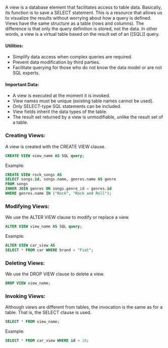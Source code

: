 A view is a database element that facilitates access to table data. Basically, its function is to save a SELECT statement. This is a resource that allows us to visualize the results without worrying about how a query is defined. Views have the same structure as a table (rows and columns). The difference is that only the query definition is stored, not the data. In other words, a view is a virtual table based on the result set of an [[SQL]] query.
#### Utilities:
- Simplify data access when complex queries are required.
- Prevent data modification by third parties.
- Facilitate querying for those who do not know the data model or are not SQL experts.
#### Important Data:

- A view is executed at the moment it is invoked.
- View names must be unique (existing table names cannot be used).
- Only SELECT-type SQL statements can be included.
- View fields inherit the data types of the table.
- The result set returned by a view is unmodifiable, unlike the result set of a table.
### Creating Views:
A view is created with the CREATE VIEW clause.
```sql
CREATE VIEW view_name AS SQL query;
```
Example:
```sql
CREATE VIEW rock_songs AS 
SELECT songs.id, songs.name, genres.name AS genre 
FROM songs 
INNER JOIN genres ON songs.genre_id = genres.id 
WHERE genres.name IN ("Rock", "Rock and Roll");
```
### Modifying Views:
We use the ALTER VIEW clause to modify or replace a view.
```sql
ALTER VIEW view_name AS SQL query;
```
Example:
```sql
ALTER VIEW car_view AS  
SELECT * FROM car WHERE brand = "Fiat";
```
### Deleting Views:
We use the DROP VIEW clause to delete a view.
```sql
DROP VIEW view_name;
```
### Invoking Views:
Although views are different from tables, the invocation is the same as for a table. That is, the SELECT clause is used.
```sql
SELECT * FROM view_name;
```
Example:
```sql
SELECT * FROM car_view WHERE id > 10;
```